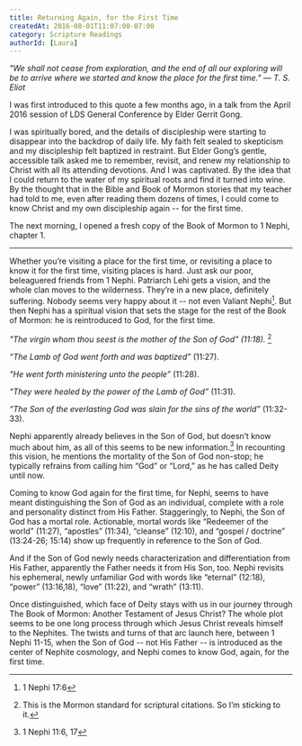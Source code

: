 ```yaml
---
title: Returning Again, for the First Time
createdAt: 2016-08-01T11:07:00-07:00
category: Scripture Readings
authorId: [Laura]
---
```


_"We shall not cease from exploration, and the end of all our exploring
will be to arrive where we started and know the place for the first
time." — T. S. Eliot_

I was first introduced to this quote a few months ago, in a talk from
the April 2016 session of LDS General Conference by Elder Gerrit Gong.

I was spiritually bored, and the details of discipleship were starting
to disappear into the backdrop of daily life. My faith felt sealed to
skepticism and my discipleship felt baptized in restraint. But Elder
Gong’s gentle, accessible talk asked me to remember, revisit, and renew
my relationship to Christ with all its attending devotions. And I was
captivated. By the idea that I could return to the water of my spiritual
roots and find it turned into wine. By the thought that in the Bible and
Book of Mormon stories that my teacher had told to me, even after
reading them dozens of times, I could come to know Christ and my own
discipleship again -- for the first time.

The next morning, I opened a fresh copy of the Book of Mormon to 1
Nephi, chapter 1.

---
Whether you’re visiting a place for the first time, or revisiting a
place to know it for the first time, visiting places is hard. Just ask
our poor, beleaguered friends from 1 Nephi. Patriarch Lehi gets a
vision, and the whole clan moves to the wilderness. They’re in a new
place, definitely suffering. Nobody seems very happy about it -- not
even Valiant Nephi[^1]. But then Nephi has a spiritual vision that sets the
stage for the rest of the Book of Mormon: he is reintroduced to God, for
the first time.

*"The virgin whom thou seest is the mother of the Son of God” (11:18).* [^2]

*“The Lamb of God went forth and was baptized”* (11:27).

*"He went forth ministering unto the people”* (11:28).

*“They were healed by the power of the Lamb of God”* (11:31).

*“The Son of the everlasting God was slain for the sins of the world”* (11:32-33).

Nephi apparently already believes in the Son of God, but doesn’t know
much about him, as all of this seems to be new information.[^3] In
recounting this vision, he mentions the mortality of the Son of God
non-stop; he typically refrains from calling him “God” or “Lord,” as he
has called Deity until now.

Coming to know God again for the first time, for Nephi, seems to have
meant distinguishing the Son of God as an individual, complete with a
role and personality distinct from His Father. Staggeringly, to Nephi,
the Son of God has a mortal role. Actionable, mortal words like
“Redeemer of the world” (11:27), “apostles” (11:34), “cleanse” (12:10),
and “gospel / doctrine” (13:24-26; 15:14) show up frequently in
reference to the Son of God.

And if the Son of God newly needs characterization and differentiation
from His Father, apparently the Father needs it from His Son, too. Nephi
revisits his ephemeral, newly unfamiliar God with words like “eternal”
(12:18), “power” (13:16,18), “love” (11:22), and “wrath” (13:11).

Once distinguished, which face of Deity stays with us in our journey
through The Book of Mormon: Another Testament of Jesus Christ? The whole
plot seems to be one long process through which Jesus Christ reveals
himself to the Nephites. The twists and turns of that arc launch here,
between 1 Nephi 11-15, when the Son of God -- not His Father -- is
introduced as the center of Nephite cosmology, and Nephi comes to know
God, again, for the first time.

[^1]: 1 Nephi 17:6
[^2]: This is the Mormon standard for scriptural citations. So I’m
sticking to it.
[^3]: 1 Nephi 11:6, 17
